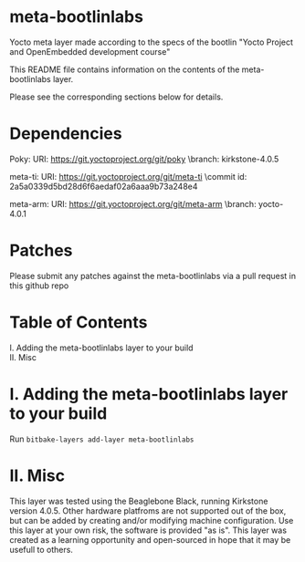 
# meta-bootlinlabs
Yocto meta layer made according to the specs of the bootlin "Yocto Project and OpenEmbedded development course"

This README file contains information on the contents of the meta-bootlinlabs layer.

Please see the corresponding sections below for details.

Dependencies
============

Poky:
  URI: https://git.yoctoproject.org/git/poky
  \branch: kirkstone-4.0.5

meta-ti:
  URI: https://git.yoctoproject.org/git/meta-ti
  \commit id: 2a5a0339d5bd28d6f6aedaf02a6aaa9b73a248e4
  
meta-arm:
  URI: https://git.yoctoproject.org/git/meta-arm
  \branch: yocto-4.0.1

Patches
=======

Please submit any patches against the meta-bootlinlabs via a pull request in this github repo

Table of Contents
=================

  I. Adding the meta-bootlinlabs layer to your build\
 II. Misc


I. Adding the meta-bootlinlabs layer to your build
=================================================

Run `bitbake-layers add-layer meta-bootlinlabs`


II. Misc
========

This layer was tested using the Beaglebone Black, running Kirkstone version 4.0.5. Other hardware platfroms are not supported out of the box, but can be added by creating and/or modifying machine configuration. Use this layer at your own risk, the software is provided "as is". This layer was created as a learning opportunity and open-sourced in hope that it may be usefull to others.
